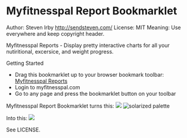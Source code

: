 Myfitnesspal Report Bookmarklet
====================

Author: Steven Irby http://sendsteven.com/
License: MIT
Meaning: Use everywhere and keep copyright header.

Myfitnesspal Reports - Display pretty interactive charts for all your nutiritional, excersice, and weight progress.

Getting Started

* Drag this bookmarklet up to your browser bookmark toolbar: <a href="javascript:(function(){function addScript(src,cb){var script=document.createElement('script');script.src=src;document.documentElement.appendChild(script);}addScript('http://raw.github.com/stevenirby/myfitnesspal-reports/master/nutrition.js');})();">Myfitnesspal Reports</a>
* Login to myfitnesspal.com
* Go to any page and press the bookmarklet button on your toolbar

Myfitnesspal Report Bookmarklet turns this:
<img src="http://raw.github.com/stevenirby/myfitnesspal-reports/master/img/before.png"/>
![solarized palette](https://github.com/stevenirby/myfitnesspal-reports/raw/master/img/before.png)

Into this:
<img src="http://raw.github.com/stevenirby/myfitnesspal-reports/master/img/after.png"/>


See LICENSE.
